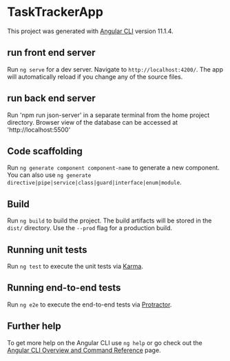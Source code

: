 # TaskTrackerApp

This project was generated with [Angular CLI](https://github.com/angular/angular-cli) version 11.1.4.

## run front end server

Run `ng serve` for a dev server. Navigate to `http://localhost:4200/`. The app will automatically reload if you change any of the source files.
## run back end server
Run 'npm run json-server' in a separate terminal from the home project directory. Browser view of the database can be accessed at 'http://localhost:5500'
## Code scaffolding

Run `ng generate component component-name` to generate a new component. You can also use `ng generate directive|pipe|service|class|guard|interface|enum|module`.

## Build

Run `ng build` to build the project. The build artifacts will be stored in the `dist/` directory. Use the `--prod` flag for a production build.

## Running unit tests

Run `ng test` to execute the unit tests via [Karma](https://karma-runner.github.io).

## Running end-to-end tests

Run `ng e2e` to execute the end-to-end tests via [Protractor](http://www.protractortest.org/).

## Further help

To get more help on the Angular CLI use `ng help` or go check out the [Angular CLI Overview and Command Reference](https://angular.io/cli) page.
